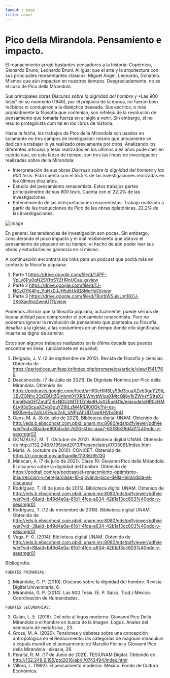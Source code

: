 ```yaml
---
layout : page
title: about
---
```

# Pico della Mirandola. Pensamiento e impacto.

El reanacimiento arrojó bastantes pensadores a la historia: Copérnico, Gionardo Bruno, Leonardo Bruni. Al igual que el arte y la arquitectura con sus principales reprsentantes clásicos: Miguel Angel, Leonardo, Donatelo. Mismos que aún impactan en nuestros tiempos. Desgraciadamente, no es el caso de Pico della Mirandola.

  Sus principales obras *Discurso sobre la dignidad del hombre* y *Las 900 tesis" en su momento (1946), por el prejuicio de la época, no fueron bien recbidos ni condujeron a la dialéctica deseada. Sus escritos, o más propiadmente la filosofía que contenían, son refelejo de la revolución de pensamiento que tomaría fuerza en el siglo a venir. Sin embargo, él no resulto protaginista com tal en los libros de historia.
  
  Hasta la fecha, los trabajos de Pico della Mirandola son usados en solamente en tres campos de inestigación: mismo que únicamente se dedican a trabajar lo ya realizado previamente por otros. Analizando los diferentes artículos y tesis realizados en los últimos diez años pude caer en cuenta que, en este lapso de tiempo, son tres las líneas de investigación realizadas sobre della Mirandola:
  
  * Interpretación de sus obras *Discruso sobre la dignidad del hombre* y *las 900 tesis*. Esta cuenta con el 55.5% de las investigaciones realizadas en los últimos diez años.
  * Estudio del pensamiento renacentista: Estos trabajos partes principalmetne de sus *900 tesis*. Cuenta con el 22.2% de las investigaciones.
  * Entendimiento de las interpretaciones renacentistas: Trabajo realizado a partir de las traducciones de Pico de las obras pplatónicas. 22.2% de las investigaciones.
 
 ![image](https://user-images.githubusercontent.com/87216342/125238175-792a4e00-e2ac-11eb-98a8-556fe98cfacf.png)

  En general, las tendencias de investigación son pocas. Sin embargo, considerando el poco impacto y el mal recibimiento que obtuvo el pensamiento de piquiano en su tiempo, el hecho de aún poder leer sus obras y estudiarlas es ganancia en sí mismo. 
  
  A continuación encontrara los links para un podcast que podrá más en contexto la filosofia piquiana:
  
  1. Parte 1 https://drive.google.com/file/d/1JiPF-YpLv8Pu0qN2SYfbSYZHRnUCau_g/view
  2. Parte 2 https://drive.google.com/file/d/1J-NOzOYK4Fg_PqHx0JJH5dkUdQ8MeHdO/view
  3. Parte 3 https://drive.google.com/file/d/19urbWSuisUm182iJ-2KeXaq9ra2wmUTR/view

  Podemos afirmar que la filosofía piquiana, actualmente, puede sernos de buena utilidad para comprender el pensamieto renacentista. Pero no podemos ignorar la revolución de pensamieto que planteaba su filosofía. desafiar a la iglesia, a las costumbres en un tiempo donde ello significaba muerte es digno de admirar.
  
  Estos son algunos trabajos realizados en la última decada que puedes encontrar en línea. (únicamnete en español)
  
  1. Delgado, J. V. (2 de septiembre de 2010). Revista de filosofía y ciencias. Obtenido de https://periodicos.unifesp.br/index.php/prometeica/article/view/1541/765
  2. Desconocido. (7 de Julio de 2021). De Dignitate Hominis por Pico della Mirandola. Obtenido de https://podcasts.google.com/feed/aHR0cHM6Ly93d3cuaXZvb3guY29tL3BvZGNhc3QtZGUtZGlnbml0YXRlLWhvbWluaXMtcGljby1kZWxsYS1taXJhbmRvbGFfZmdfZjExNDUzMTFfZmlsdHJvXzEueG1s/episode/aHR0cHM6Ly93d3cuaXZvb3guY29tLzM4MDI0ODk?hl=es-MX&ved=2ahUKEwio2eb_pNPxAhUD7awKHVbcBqU
  3. Gaos, M. A. (8 de julio de 2021). Biblioteca digital UNAM. Obtenido de http://eds.b.ebscohost.com.pbidi.unam.mx:8080/eds/pdfviewer/pdfviewer?vid=3&sid=e8004cdd-7d26-4fbc-aaa7-63f8fe38d4d1%40pdc-v-sessmgr02
  4. GONZÁLEZ, M. T. (Octubre de 2012). Biblioteca digítal UNAM. Obtenido de http://132.248.9.195/ptd2013/Presenciales/0703061/Index.html
  5. María, A. (octubre de 2010). CONICET. Obtenido de https://ri.conicet.gov.ar/handle/11336/95130
  6. Minecan, A. (7 de julio de 2021). Clase 10: Giovanni Pico della Mirandola: El discurso sobre la dignidad del hombre. Obtenido de https://podtail.com/es/podcast/el-renacimiento-optimismo-insurreccion-y-herejia/clase-10-giovanni-pico-della-mirandola-el-discurso/
  7. Rodríguez, T. (8 de junio de 2015). Biblioteca digítal UNAM. Obtenido de http://eds.b.ebscohost.com.pbidi.unam.mx:8080/eds/pdfviewer/pdfviewer?vid=6&sid=b49d4e0a-61b1-4fce-a634-42b1a13cc603%40pdc-v-sessmgr01
  8. Rodríguez, T. (12 de noviembre de 2018). Biblioteca digítal UNAM. Obtenido de http://eds.b.ebscohost.com.pbidi.unam.mx:8080/eds/pdfviewer/pdfviewer?vid=3&sid=b49d4e0a-61b1-4fce-a634-42b1a13cc603%40pdc-v-sessmgr01
  9. Vega, F. G. (2014). Biblioteca digítal UNAM. Obtenido de http://eds.b.ebscohost.com.pbidi.unam.mx:8080/eds/pdfviewer/pdfviewer?vid=8&sid=b49d4e0a-61b1-4fce-a634-42b1a13cc603%40pdc-v-sessmgr01

  Bibliografía: 
  
    FUENTES PRIMARIAS:
  1. Mirandola, G. P. (2010). Discurso sobre la dignidad del hombre. Revista Digital Universitaria, 6.
  2. Mirandola, G. P. (2014). Las 900 Tesis. (E. P. Saisó, Trad.) México: Coordinación de Humanidades.

    FUENTES SECUNDARIAS:
  3. Galán, L. E. (2016). Del mito al logos moderno: Giovanni Pico Della Mirandola o el hombre en busca de la imagen. Logos. Anales del seminario de metafísica , 23.
  4. Gross, M. A. (2020). Tensiones y debates sobre una concepción antropológica en el Renacimiento: las categorías de magnum miraculum y copula mundi en el pensamiento de Marsilio FIcino y Giovanni Pico della Mirandola . eikasia, 26.
  5. Peralta, R. M. (17 de Junio de 2021). TESIUNAM Digital. Obtenido de http://132.248.9.195/ptd2016/abril/0742494/Index.html
  6. Villoro, L. (1992). El pensamiento moderno. México: Fondo de Cultura Económica.
